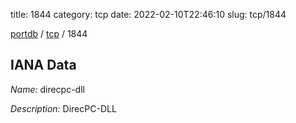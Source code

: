 title: 1844
category: tcp
date: 2022-02-10T22:46:10
slug: tcp/1844

[portdb](/) / [tcp](/category/tcp.html) / 1844


## IANA Data

_Name:_ direcpc-dll

_Description:_ DirecPC-DLL

